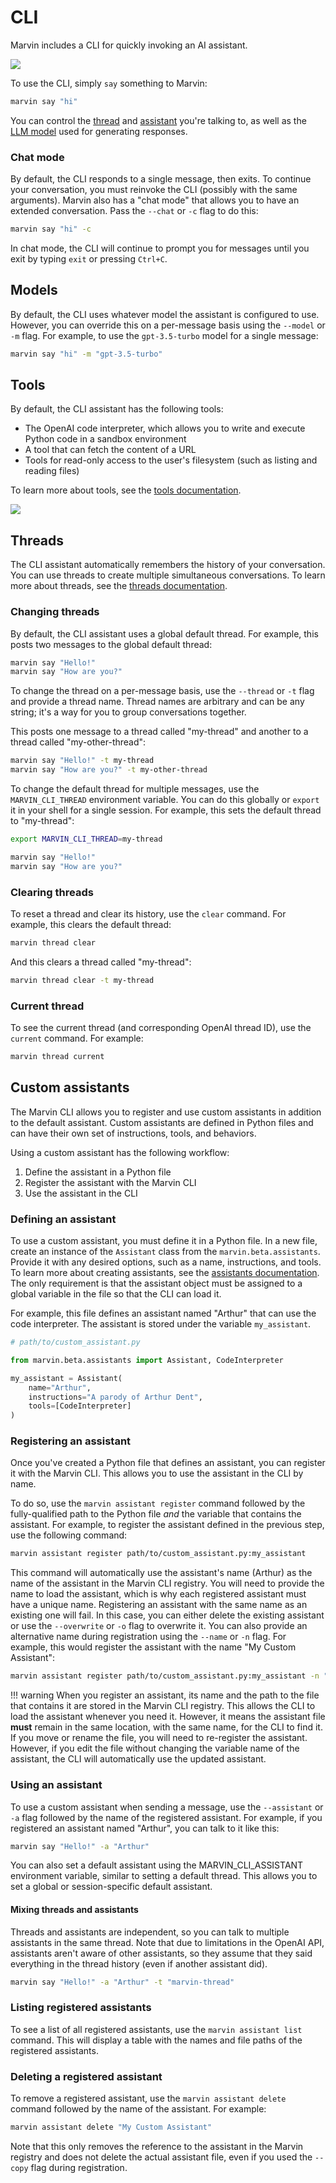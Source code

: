 # CLI

Marvin includes a CLI for quickly invoking an AI assistant.

![](/assets/images/docs/cli/hero.png)

To use the CLI, simply `say` something to Marvin:

```bash
marvin say "hi"
```

You can control the [thread](#threads) and [assistant](#custom-assistants) you're talking to, as well as the [LLM model](#models) used for generating responses.

### Chat mode

By default, the CLI responds to a single message, then exits. To continue your conversation, you must reinvoke the CLI (possibly with the same arguments). Marvin also has a "chat mode" that allows you to have an extended conversation. Pass the `--chat` or `-c` flag to do this:

```bash
marvin say "hi" -c
```

In chat mode, the CLI will continue to prompt you for messages until you exit by typing `exit` or pressing `Ctrl+C`.

## Models

By default, the CLI uses whatever model the assistant is configured to use. However, you can override this on a per-message basis using the `--model` or `-m` flag. For example, to use the `gpt-3.5-turbo` model for a single message:

```bash
marvin say "hi" -m "gpt-3.5-turbo"
```

## Tools

By default, the CLI assistant has the following tools:

- The OpenAI code interpreter, which allows you to write and execute Python code in a sandbox environment
- A tool that can fetch the content of a URL
- Tools for read-only access to the user's filesystem (such as listing and reading files)

To learn more about tools, see the [tools documentation](/docs/interactive/assistants/#tools).

![](/assets/images/docs/cli/tools.png)

## Threads

The CLI assistant automatically remembers the history of your conversation. You can use threads to create multiple simultaneous conversations. To learn more about threads, see the [threads documentation](/docs/interactive/assistants/#threads).

### Changing threads

By default, the CLI assistant uses a global default thread. For example, this posts two messages to the global default thread:

```bash
marvin say "Hello!"
marvin say "How are you?"
```

To change the thread on a per-message basis, use the `--thread` or `-t` flag and provide a thread name. Thread names are arbitrary and can be any string; it's a way for you to group conversations together.

This posts one message to a thread called "my-thread" and another to a thread called "my-other-thread":

```bash
marvin say "Hello!" -t my-thread
marvin say "How are you?" -t my-other-thread
```

To change the default thread for multiple messages, use the `MARVIN_CLI_THREAD` environment variable. You can do this globally or `export` it in your shell for a single session. For example, this sets the default thread to "my-thread":

```bash
export MARVIN_CLI_THREAD=my-thread

marvin say "Hello!"
marvin say "How are you?"
```

### Clearing threads

To reset a thread and clear its history, use the `clear` command. For example, this clears the default thread:

```bash
marvin thread clear
```

And this clears a thread called "my-thread":

```bash
marvin thread clear -t my-thread
```


### Current thread

To see the current thread (and corresponding OpenAI thread ID), use the `current` command. For example:

```bash
marvin thread current
```

## Custom assistants

The Marvin CLI allows you to register and use custom assistants in addition to the default assistant. Custom assistants are defined in Python files and can have their own set of instructions, tools, and behaviors.

Using a custom assistant has the following workflow:

1. Define the assistant in a Python file
2. Register the assistant with the Marvin CLI
3. Use the assistant in the CLI

### Defining an assistant

To use a custom assistant, you must define it in a Python file. In a new file, create an instance of the `Assistant` class from the `marvin.beta.assistants`. Provide it with any desired options, such as a name, instructions, and tools. To learn more about creating assistants, see the [assistants documentation](/docs/interactive/assistants/). The only requirement is that the assistant object must be assigned to a global variable in the file so that the CLI can load it.

For example, this file defines an assistant named "Arthur" that can use the code interpreter. The assistant is stored under the variable `my_assistant`.

```python
# path/to/custom_assistant.py

from marvin.beta.assistants import Assistant, CodeInterpreter

my_assistant = Assistant(
    name="Arthur",
    instructions="A parody of Arthur Dent",
    tools=[CodeInterpreter]
)
```

### Registering an assistant

Once you've created a Python file that defines an assistant, you can register it with the Marvin CLI. This allows you to use the assistant in the CLI by name.

To do so, use the `marvin assistant register` command followed by the fully-qualified path to the Python file *and* the variable that contains the assistant. For example, to register the assistant defined in the previous step, use the following command:

```bash
marvin assistant register path/to/custom_assistant.py:my_assistant
```

This command will automatically use the assistant's name (Arthur) as the name of the assistant in the Marvin CLI registry. You will need to provide the name to load the assistant, which is why each registered assistant must have a unique name. Registering an assistant with the same name as an existing one will fail. In this case, you can either delete the existing assistant or use the `--overwrite` or `-o` flag to overwrite it. You can also provide an alternative name during registration using the `--name` or `-n` flag. For example, this would register the assistant with the name "My Custom Assistant":

```bash
marvin assistant register path/to/custom_assistant.py:my_assistant -n "My Custom Assistant"
```


!!! warning 
    When you register an assistant, its name and the path to the file that contains it are stored in the Marvin CLI registry. This allows the CLI to load the assistant whenever you need it. However, it means the assistant file **must** remain in the same location, with the same name, for the CLI to find it. If you move or rename the file, you will need to re-register the assistant. However, if you edit the file without changing the variable name of the assistant, the CLI will automatically use the updated assistant.



### Using an assistant

To use a custom assistant when sending a message, use the `--assistant` or `-a` flag followed by the name of the registered assistant. For example, if you registered an assistant named "Arthur", you can talk to it like this:

```bash
marvin say "Hello!" -a "Arthur"
```

You can also set a default assistant using the MARVIN_CLI_ASSISTANT environment variable, similar to setting a default thread. This allows you to set a global or session-specific default assistant.

#### Mixing threads and assistants

Threads and assistants are independent, so you can talk to multiple assistants in the same thread. Note that due to limitations in the OpenAI API, assistants aren't aware of other assistants, so they assume that they said everything in the thread history (even if another assistant did).

```bash
marvin say "Hello!" -a "Arthur" -t "marvin-thread"
```

### Listing registered assistants

To see a list of all registered assistants, use the `marvin assistant list` command. This will display a table with the names and file paths of the registered assistants.

### Deleting a registered assistant

To remove a registered assistant, use the `marvin assistant delete` command followed by the name of the assistant. For example:

```bash
marvin assistant delete "My Custom Assistant"
```

Note that this only removes the reference to the assistant in the Marvin registry and does not delete the actual assistant file, even if you used the `--copy` flag during registration.
